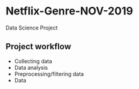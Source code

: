 # Netflix-Genre-NOV-2019
Data Science Project

## Project workflow
- Collecting data
- Data analysis
- Preprocessing/filtering data
- Data
